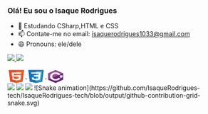 ### Olá! Eu sou o Isaque Rodrigues


- 🌱 Estudando CSharp,HTML e CSS
- 📫 Contate-me no email: isaquerodrigues1033@gmail.com
- 😄 Pronouns: ele/dele
 <div>
  <a href="https://github.com/IsaqueRodrigues-tech">
  <img height="150em" src="https://github-readme-stats.vercel.app/api?username=IsaqueRodrigues-tech&show_icons=true&theme=dark&include_all_commits=true&count_private=true"/>
  <img height="150em" src="https://github-readme-stats.vercel.app/api/top-langs/?username=IsaqueRodrigues-tech&layout=compact&langs_count=7&theme=dark"/>
</div>

  <div style="display: inline_block"><br>
  <img align="center" alt="Isaque-HTML" height="30" width="40" src="https://raw.githubusercontent.com/devicons/devicon/master/icons/html5/html5-original.svg">
  <img align="center" alt="Isaque-CSS" height="30" width="40" src="https://raw.githubusercontent.com/devicons/devicon/master/icons/css3/css3-original.svg">
  <img align="center" alt="Isaque-Csharp" height="30" width="40" src="https://raw.githubusercontent.com/devicons/devicon/master/icons/csharp/csharp-original.svg">
 
</div>

<div>
  <a href="https://www.linkedin.com/in/isaque-rodrigues-a81170b2" target="_blank"><img src="https://img.shields.io/badge/-LinkedIn-%230077B5?style=for-the-badge&logo=linkedin&logoColor=white" target="_blank"></a>
  <a href = "mailto:isaquerodrigues1033@gmail.com"><img src="https://img.shields.io/badge/-Gmail-%23333?style=for-the-badge&logo=gmail&logoColor=white" target="_blank"></a>
  <a href="https://twitter.com/I_Rodrigues_S"><img src="https://img.shields.io/badge/Twitter-1DA1F2?style=for-the-badge&logo=twitter&logoColor=white"></a>
  ![Snake animation](https://github.com/IsaqueRodrigues-tech/IsaqueRodrigues-tech/blob/output/github-contribution-grid-snake.svg)
 </div>

